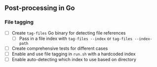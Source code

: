 ## Post-processing in Go

### File tagging

- [ ] Create `tag-files` Go binary for detecting file references
  - [ ] Pass in a file index with `tag-files --index` or `tag-files --index-path`
- [ ] Create comprehensive tests for different cases
- [ ] Enable and use file tagging in `run.sh` with a hardcoded index
- [ ] Enable auto-detecting which index to use based on directory
